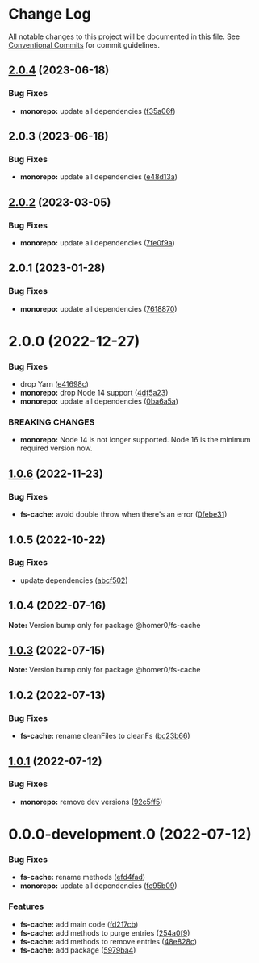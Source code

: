 # Change Log

All notable changes to this project will be documented in this file.
See [Conventional Commits](https://conventionalcommits.org) for commit guidelines.

## [2.0.4](https://github.com/homer0/packages/compare/@homer0/fs-cache@2.0.2...@homer0/fs-cache@2.0.4) (2023-06-18)

### Bug Fixes

- **monorepo:** update all dependencies ([f35a06f](https://github.com/homer0/packages/commit/f35a06ffd2b74405dffe108a0bc2189ccc79de85))

## 2.0.3 (2023-06-18)

### Bug Fixes

- **monorepo:** update all dependencies ([e48d13a](https://github.com/homer0/packages/commit/e48d13a474ce710f73128a49ca6ad4ac2da23ef0))

## [2.0.2](https://github.com/homer0/packages/compare/@homer0/fs-cache@2.0.1...@homer0/fs-cache@2.0.2) (2023-03-05)

### Bug Fixes

- **monorepo:** update all dependencies ([7fe0f9a](https://github.com/homer0/packages/commit/7fe0f9a39ec89e9b3fa9530e9332828916f3a108))

## 2.0.1 (2023-01-28)

### Bug Fixes

- **monorepo:** update all dependencies ([7618870](https://github.com/homer0/packages/commit/7618870e6ec4d6f281a79b15f139124875c760b2))

# 2.0.0 (2022-12-27)

### Bug Fixes

- drop Yarn ([e41698c](https://github.com/homer0/packages/commit/e41698c310996d1ca520bd6a9a2220017e1a3d49))
- **monorepo:** drop Node 14 support ([4df5a23](https://github.com/homer0/packages/commit/4df5a23c1c3e5d1632679f4902c0c73113252bc0))
- **monorepo:** update all dependencies ([0ba6a5a](https://github.com/homer0/packages/commit/0ba6a5a68413ab557cce5a5afbd6314e42d86671))

### BREAKING CHANGES

- **monorepo:** Node 14 is not longer supported. Node 16 is the minimum required version now.

## [1.0.6](https://github.com/homer0/packages/compare/@homer0/fs-cache@1.0.5...@homer0/fs-cache@1.0.6) (2022-11-23)

### Bug Fixes

- **fs-cache:** avoid double throw when there's an error ([0febe31](https://github.com/homer0/packages/commit/0febe31b0de556cb5cc0f132b0bff67dff5869a7))

## 1.0.5 (2022-10-22)

### Bug Fixes

- update dependencies ([abcf502](https://github.com/homer0/packages/commit/abcf5027fce4cb7d37d9e4cf9aafc1846c7bceb0))

## 1.0.4 (2022-07-16)

**Note:** Version bump only for package @homer0/fs-cache

## [1.0.3](https://github.com/homer0/packages/compare/@homer0/fs-cache@1.0.2...@homer0/fs-cache@1.0.3) (2022-07-15)

**Note:** Version bump only for package @homer0/fs-cache

## 1.0.2 (2022-07-13)

### Bug Fixes

- **fs-cache:** rename cleanFiles to cleanFs ([bc23b66](https://github.com/homer0/packages/commit/bc23b66aa25aedde72455c1702c7c190cfe1ae72))

## [1.0.1](https://github.com/homer0/packages/compare/@homer0/fs-cache@0.0.0-development.0...@homer0/fs-cache@1.0.1) (2022-07-12)

### Bug Fixes

- **monorepo:** remove dev versions ([92c5ff5](https://github.com/homer0/packages/commit/92c5ff5cc9c579879f371c08edbc111b7e1d4319))

# 0.0.0-development.0 (2022-07-12)

### Bug Fixes

- **fs-cache:** rename methods ([efd4fad](https://github.com/homer0/packages/commit/efd4fad757b97f14d4ca552b8168b1e333c18f87))
- **monorepo:** update all dependencies ([fc95b09](https://github.com/homer0/packages/commit/fc95b096bc4c2976ba5cd9c7354890137b66a3bd))

### Features

- **fs-cache:** add main code ([fd217cb](https://github.com/homer0/packages/commit/fd217cbcff0ca34883be2e7cd5a1e7c35bd86f00))
- **fs-cache:** add methods to purge entries ([254a0f9](https://github.com/homer0/packages/commit/254a0f97aac763613f939b69c349efa0b800bf43))
- **fs-cache:** add methods to remove entries ([48e828c](https://github.com/homer0/packages/commit/48e828c3c6ac3ca37fa52d57cbe544bb6edad1a2))
- **fs-cache:** add package ([5979ba4](https://github.com/homer0/packages/commit/5979ba42ba936a9d3fd36e328b999b588340b80a))
